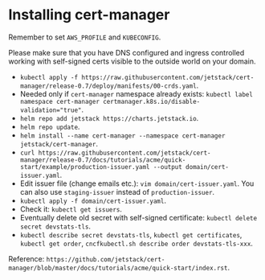# Installing cert-manager

Remember to set `AWS_PROFILE` and `KUBECONFIG`.

Please make sure that you have DNS configured and ingress controlled working with self-signed certs visible to the outside world on your domain.

- `kubectl apply -f https://raw.githubusercontent.com/jetstack/cert-manager/release-0.7/deploy/manifests/00-crds.yaml`.
- Needed only if `cert-manager` namespace already exists: `kubectl label namespace cert-manager certmanager.k8s.io/disable-validation="true"`.
- `helm repo add jetstack https://charts.jetstack.io`.
- `helm repo update`.
- `helm install --name cert-manager --namespace cert-manager jetstack/cert-manager`.
- `curl https://raw.githubusercontent.com/jetstack/cert-manager/release-0.7/docs/tutorials/acme/quick-start/example/production-issuer.yaml --output domain/cert-issuer.yaml`.
- Edit issuer file (change emails etc.): `vim domain/cert-issuer.yaml`. You can also use `staging-issuer` instead of `production-issuer`.
- `kubectl apply -f domain/cert-issuer.yaml`.
- Check it: `kubectl get issuers`.
- Eventually delete old secret with self-signed certificate: `kubectl delete secret devstats-tls`.
- `kubectl describe secret devstats-tls`, `kubectl get certificates`, `kubectl get order`, `cncfkubectl.sh describe order devstats-tls-xxx`.


Reference: `https://github.com/jetstack/cert-manager/blob/master/docs/tutorials/acme/quick-start/index.rst`.
